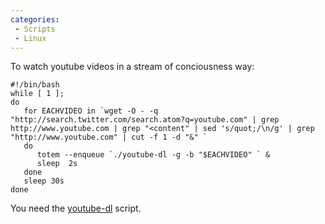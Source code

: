 ```yaml
---
categories:
 - Scripts
 - Linux
---
```

To watch youtube videos in a stream of conciousness way:

    #!/bin/bash
    while [ 1 ]; 
    do 
       for EACHVIDEO in `wget -O - -q "http://search.twitter.com/search.atom?q=youtube.com" | grep http://www.youtube.com | grep "<content" | sed 's/quot;/\n/g' | grep "http://www.youtube.com" | cut -f 1 -d "&" `
       do
          totem --enqueue `./youtube-dl -g -b "$EACHVIDEO" ` &
          sleep  2s
       done
       sleep 30s
    done

You need the [youtube-dl](http://bitbucket.org/rg3/youtube-dl/wiki/Home)
script.

